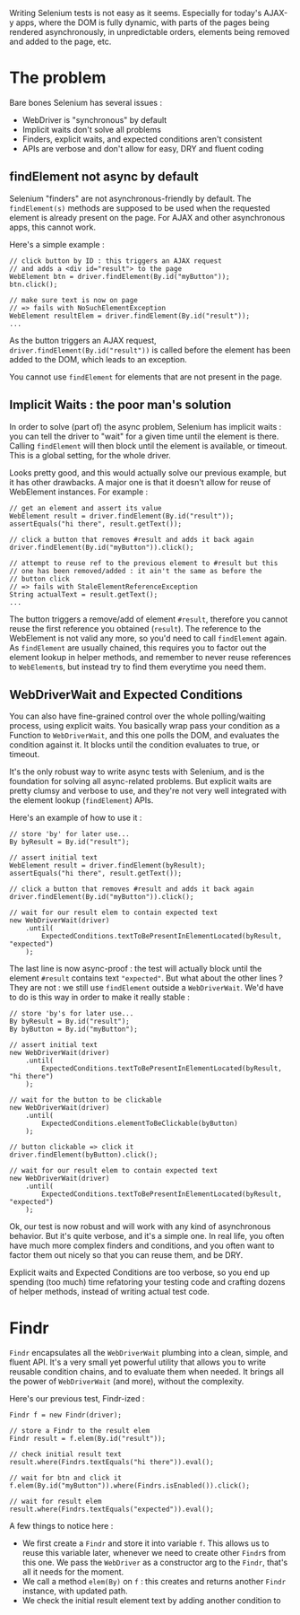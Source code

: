 Writing Selenium tests is not easy as it seems. Especially for today's AJAX-y apps, where the DOM is fully dynamic, with parts of the pages being rendered asynchronously, in unpredictable orders, elements being removed and added to the page, etc. 

# The problem

Bare bones Selenium has several issues :

- WebDriver is "synchronous" by default
- Implicit waits don't solve all problems
- Finders, explicit waits, and expected conditions aren't consistent
- APIs are verbose and don't allow for easy, DRY and fluent coding

## findElement not async by default

Selenium "finders" are not asynchronous-friendly by default. The `findElement(s)` methods are supposed to be used when the requested element is already present on the page. For AJAX and other asynchronous apps, this cannot work.

Here's a simple example :

	// click button by ID : this triggers an AJAX request 
	// and adds a <div id="result"> to the page
	WebElement btn = driver.findElement(By.id("myButton"));
	btn.click();

	// make sure text is now on page 
	// => fails with NoSuchElementException
	WebElement resultElem = driver.findElement(By.id("result"));
	...

As the button triggers an AJAX request, `driver.findElement(By.id("result"))` is called before the element has been added to the DOM, which leads to an exception. 

You cannot use `findElement` for elements that are not present in the page. 

## Implicit Waits : the poor man's solution

In order to solve (part of) the async problem, Selenium has implicit waits : you can tell the driver to "wait" for a given time until the element is there. Calling `findElement` will then block until the element is available, or timeout. This is a global setting, for the whole driver.

Looks pretty good, and this would actually solve our previous example, but it has other drawbacks. A major one is that it doesn't allow for reuse of WebElement instances. For example :

	// get an element and assert its value
	WebElement result = driver.findElement(By.id("result"));
	assertEquals("hi there", result.getText());
	
	// click a button that removes #result and adds it back again
	driver.findElement(By.id("myButton")).click();
	
	// attempt to reuse ref to the previous element to #result but this 
	// one has been removed/added : it ain't the same as before the
	// button click 	
	// => fails with StaleElementReferenceException
	String actualText = result.getText(); 
	...
		
The button triggers a remove/add of element `#result`, therefore you cannot reuse the first reference you obtained (`result`). The reference to the WebElement is not valid any more, so you'd need to call `findElement` again. As `findElement` are usually chained, this requires you to factor out the element lookup in helper methods, and remember to never reuse references to `WebElement`s, but instead try to find them everytime you need them.

## WebDriverWait and Expected Conditions

You can also have fine-grained control over the whole polling/waiting process, using explicit waits. You basically wrap pass your condition as a Function to `WebDriverWait`, and this one polls the DOM, and evaluates the condition against it. It blocks until the condition evaluates to true, or timeout. 

It's the only robust way to write async tests with Selenium, and is the foundation for solving all async-related problems. But explicit waits are pretty clumsy and verbose to use, and they're not very well integrated with the element lookup (`findElement`) APIs. 

Here's an example of how to use it :

	// store 'by' for later use...
	By byResult = By.id("result");
	
	// assert initial text
	WebElement result = driver.findElement(byResult);
	assertEquals("hi there", result.getText());
	
	// click a button that removes #result and adds it back again
	driver.findElement(By.id("myButton")).click();
	
	// wait for our result elem to contain expected text
    new WebDriverWait(driver)
        .until(
        	ExpectedConditions.textToBePresentInElementLocated(byResult, "expected")
        );

The last line is now async-proof : the test will actually block until the element `#result` contains text `"expected"`. But what about the other lines ? They are not : we still use `findElement` outside a `WebDriverWait`. We'd have to do is this way in order to make it really stable :

	// store 'by's for later use...
	By byResult = By.id("result");
	By byButton = By.id("myButton");
	
	// assert initial text
    new WebDriverWait(driver)
        .until(
        	ExpectedConditions.textToBePresentInElementLocated(byResult, "hi there")
        );
	
	// wait for the button to be clickable
    new WebDriverWait(driver)
        .until(
        	ExpectedConditions.elementToBeClickable(byButton)
        );
    
    // button clickable => click it
	driver.findElement(byButton).click();
	
	// wait for our result elem to contain expected text
    new WebDriverWait(driver)
        .until(
        	ExpectedConditions.textToBePresentInElementLocated(byResult, "expected")
        );

Ok, our test is now robust and will work with any kind of asynchronous behavior. But it's quite verbose, and it's a simple one. In real life, you often have much more complex finders and conditions, and you often want to factor them out nicely so that you can reuse them, and be DRY.

Explicit waits and Expected Conditions are too verbose, so you end up spending (too much) time refatoring your testing code and crafting dozens of helper methods, instead of writing actual test code.

# Findr

`Findr` encapsulates all the `WebDriverWait` plumbing into a clean, simple, and fluent API. It's a very small yet powerful utility that allows you to write reusable condition chains, and to evaluate them when needed. It brings all the power of `WebDriverWait` (and more), without the complexity.

Here's our previous test, Findr-ized :

	Findr f = new Findr(driver);
	
	// store a Findr to the result elem
	Findr result = f.elem(By.id("result"));
	
	// check initial result text
	result.where(Findrs.textEquals("hi there")).eval();
		
	// wait for btn and click it
	f.elem(By.id("myButton")).where(Findrs.isEnabled()).click();
	
	// wait for result elem
	result.where(Findrs.textEquals("expected")).eval();

A few things to notice here :

- We first create a `Findr` and store it into variable `f`. This allows us to reuse this variable later, whenever we need to create other `Findr`s from this one. We pass the `WebDriver` as a constructor arg to the `Findr`, that's all it needs for the moment.
- We call a method `elem(By)` on `f` : this creates and returns another `Findr` instance, with updated path.
- We check the initial result element text by adding another condition to 

	




